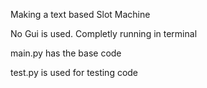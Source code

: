 Making a text based Slot Machine 

No Gui is used. Completly running in terminal

main.py has the base code 

test.py is used for testing code